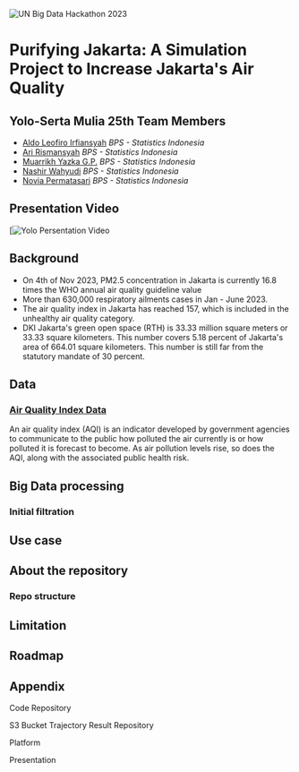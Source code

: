 ![UN Big Data Hackathon 2023](https://unstats.un.org/bigdata/events/2023/un-datathon/banner.jpg "UNBDH 2023")

# Purifying Jakarta: A Simulation Project to Increase Jakarta's Air Quality

## Yolo-Serta Mulia 25th Team Members

- [Aldo Leofiro Irfiansyah](https://www.linkedin.com/in/adityasetyadi/) _BPS - Statistics Indonesia_
- [Ari Rismansyah]() _BPS - Statistics Indonesia_
- [Muarrikh Yazka G.P.]() _BPS - Statistics Indonesia_
- [Nashir Wahyudi]() _BPS - Statistics Indonesia_
- [Novia Permatasari]() _BPS - Statistics Indonesia_

## Presentation Video

[![Yolo Persentation Video](https://example.com)

## Background

- On 4th of Nov 2023, PM2.5 concentration in Jakarta is currently 16.8 times the WHO annual air quality guideline value
- More than 630,000 respiratory ailments cases in Jan - June 2023.
- The air quality index in Jakarta has reached 157, which is included in the unhealthy air quality category.
- DKI Jakarta's green open space (RTH) is 33.33 million square meters or 33.33 square kilometers. This number covers 5.18 percent of Jakarta's area of 664.01 square kilometers. This number is still far from the statutory mandate of 30 percent.

## Data

### [Air Quality Index Data](https://website-name.com)

An air quality index (AQI) is an indicator developed by government agencies to communicate to the public how polluted the air currently is or how polluted it is forecast to become. As air pollution levels rise, so does the AQI, along with the associated public health risk.

## Big Data processing

### Initial filtration

## Use case

## About the repository

### Repo structure

## Limitation

## Roadmap

## Appendix

Code Repository

S3 Bucket Trajectory Result Repository

Platform

Presentation
